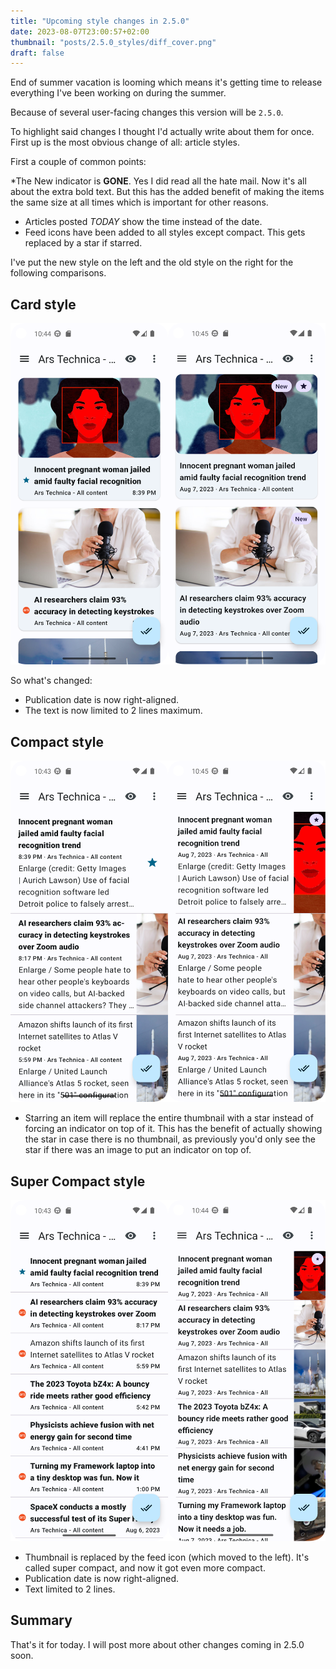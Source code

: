 ```yaml
---
title: "Upcoming style changes in 2.5.0"
date: 2023-08-07T23:00:57+02:00
thumbnail: "posts/2.5.0_styles/diff_cover.png"
draft: false
---
```


End of summer vacation is looming which means it's getting time to release everything I've been working on during the summer.

Because of several user-facing changes this version will be `2.5.0`.

To highlight said changes I thought I'd actually write about them for once. First up is the most obvious change of all: article styles.

First a couple of common points:

*The New indicator is **GONE**. Yes I did read all the hate mail. Now it's all about the extra bold text. But this has the added benefit of making the items the same size at all times which is important for other reasons.
* Articles posted *TODAY* show the time instead of the date.
* Feed icons have been added to all styles except compact. This gets replaced by a star if starred.

I've put the new style on the left and the old style on the right for the following comparisons.

## Card style

![New vs old card style](diff_card.png)

So what's changed:

* Publication date is now right-aligned.
* The text is now limited to 2 lines maximum.

## Compact style

![New vs old compact style](diff_compact.png)

* Starring an item will replace the entire thumbnail with a star instead of forcing an indicator on top of it. This has the benefit of actually showing the star in case there is no thumbnail, as previously you'd only see the star if there was an image to put an indicator on top of.

## Super Compact style


![New vs old compact style](diff_super_compact.png)

* Thumbnail is replaced by the feed icon (which moved to the left). It's called super compact, and now it got even more compact.
* Publication date is now right-aligned.
* Text limited to 2 lines.

## Summary

That's it for today. I will post more about other changes coming in 2.5.0 soon.
